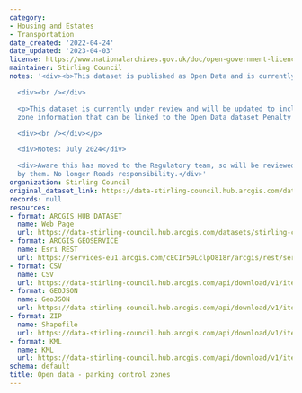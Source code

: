 ```yaml
---
category:
- Housing and Estates
- Transportation
date_created: '2022-04-24'
date_updated: '2023-04-03'
license: https://www.nationalarchives.gov.uk/doc/open-government-licence/version/3/
maintainer: Stirling Council
notes: '<div><b>This dataset is published as Open Data and is currently under review.</b></div>

  <div><br /></div>

  <p>This dataset is currently under review and will be updated to include additional
  zone information that can be linked to the Open Data dataset Penalty Charge Notices.

  <div><br /></div></p>

  <div>Notes: July 2024</div>

  <div>Aware this has moved to the Regulatory team, so will be reviewed and updated
  by them. No longer Roads responsibility.</div>'
organization: Stirling Council
original_dataset_link: https://data-stirling-council.hub.arcgis.com/datasets/stirling-council::open-data-parking-control-zones
records: null
resources:
- format: ARCGIS HUB DATASET
  name: Web Page
  url: https://data-stirling-council.hub.arcgis.com/datasets/stirling-council::open-data-parking-control-zones
- format: ARCGIS GEOSERVICE
  name: Esri REST
  url: https://services-eu1.arcgis.com/cECIr59LclpO818r/arcgis/rest/services/Traffic_Management_Parking_Control_Zones/FeatureServer/4
- format: CSV
  name: CSV
  url: https://data-stirling-council.hub.arcgis.com/api/download/v1/items/e559a9f94cc24dbfa07238af94121d51/csv?layers=4
- format: GEOJSON
  name: GeoJSON
  url: https://data-stirling-council.hub.arcgis.com/api/download/v1/items/e559a9f94cc24dbfa07238af94121d51/geojson?layers=4
- format: ZIP
  name: Shapefile
  url: https://data-stirling-council.hub.arcgis.com/api/download/v1/items/e559a9f94cc24dbfa07238af94121d51/shapefile?layers=4
- format: KML
  name: KML
  url: https://data-stirling-council.hub.arcgis.com/api/download/v1/items/e559a9f94cc24dbfa07238af94121d51/kml?layers=4
schema: default
title: Open data - parking control zones
---
```

